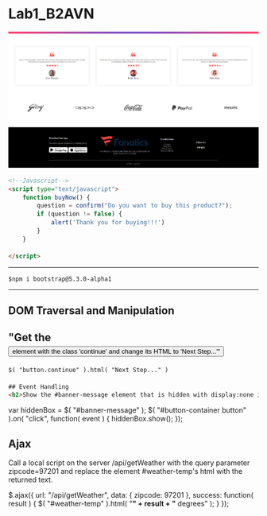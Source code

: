 # Lab1_B2AVN
<p align="center">
	<img src="https://raw.githubusercontent.com/anvndev/Lab1_B2AVN/master/Lab1_B2AVN/images/demo.jpg">
</p>


```html
<!--Javascript-->
<script type="text/javascript">
    function buyNow() {
        question = confirm("Do you want to buy this product?");
        if (question != false) {
            alert('Thank you for buying!!!')
        }
    }

</script>
```
----------
```
$npm i bootstrap@5.3.0-alpha1
```
-------------
## DOM Traversal and Manipulation
<h2>"Get the <button> element with the class 'continue' and change its HTML to 'Next Step...'"</h2>
	
```html
$( "button.continue" ).html( "Next Step..." )
	
## Event Handling
<h2>Show the #banner-message element that is hidden with display:none in its CSS when any button in #button-container is clicked.</h2>
```
var hiddenBox = $( "#banner-message" );
$( "#button-container button" ).on( "click", function( event ) {
  hiddenBox.show();
});
	
## Ajax
Call a local script on the server /api/getWeather with the query parameter zipcode=97201 and replace the element #weather-temp's html with the returned text.

$.ajax({
  url: "/api/getWeather",
  data: {
    zipcode: 97201
  },
  success: function( result ) {
    $( "#weather-temp" ).html( "<strong>" + result + "</strong> degrees" );
  }
});
